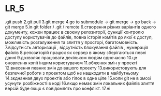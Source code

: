 # LR_5
.git push 2.git pull 3.git merge 4.go to submodule -> git merge -> go back -> git merge 5.in git folder / .git / remote 6.створення різних варіантів одного документу, кожен працює в своєму репозиторії, функції контролю доступу користувачів до файлів, повна історія комітів до якої є доступ, можливість розгалуження та злиття у просторі, багатомовність. 7.відсутність авторизації , відсутність блокування файлів , нумерація файлів 8.репозиторій працюк як сервер в якому зберігаються певні данні 9.дозволяє працювати декільком людям одночасно 10.це оновлення копії іншим користувачем 11.обження змін у проекті 12.внесення певних змін до вашого проекту 13.використовують для безпечної роботи з проектом щоб не нашкодити в майбутньому 14.зєднанная двух проектів або гілок в одне ціле 15.коли git не в змозі усунути розбіжності в коді 16.якщо немає змін локальних файлів злиття версій буде якщо є повідомлять про конфлікт. 17.ні
